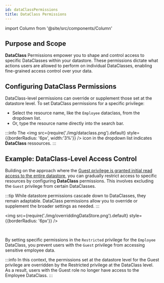 ```yaml
---
id: dataClassPermissions
title: DataClass Permissions
---
```


import Column from '@site/src/components/Column'


## Purpose and Scope

**DataClass** Permissions empower you to shape and control access to specific DataClasses within your datastore. These permissions dictate what actions users are allowed to perform on individual DataClasses, enabling fine-grained access control over your data.

## Configuring DataClass Permissions 

DataClass-level permissions can override or supplement those set at the datastore level. To set DataClass permissions for a specific privilege:

- Select the resource name, like the `Employee` dataclass, from the dropdown list.
- Or, type the resource name directly into the search bar.

:::info
The <img src={require('./img/dataclass.png').default} style={{borderRadius: '6px', width:'3%'}} /> icon in the dropdown list indicates **DataClass** ressources.
:::

## Example: DataClass-Level Access Control

Building on the approach where the [Guest privilege is granted initial read access to the entire datastore](datastorePermissions.md#full-access-to-gradual-restriction), you can gradually restrict access to specific resources by configuring **DataClass** permissions. This involves excluding the `Guest` privilege from certain DataClasses.

:::tip
While datastore permissions cascade down to DataClasses, they remain adaptable. DataClass permissions allow you to override or supplement the broader settings as needed.
:::

<img src={require('./img/overriddingDataStore.png').default} style={{borderRadius: '6px'}} />

&nbsp; &nbsp; 

By setting specific permissions in the `Restricted` privilege for the `Employee` DataClass, you prevent users with the `Guest` privilege from accessing sensitive employee data.

:::info 
In this context, the permissions set at the datastore level for the Guest privilege are overridden by the Restricted privilege at the DataClass level. As a result, users with the Guest role no longer have access to the Employee DataClass.
:::